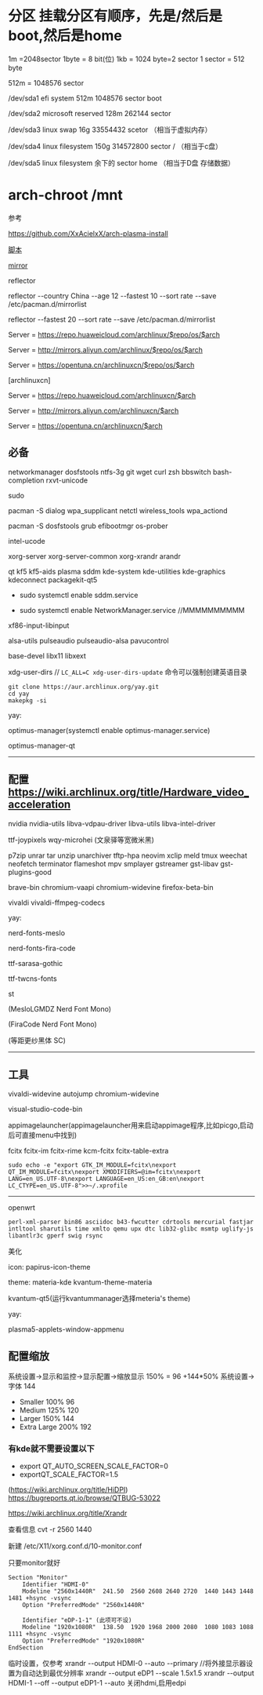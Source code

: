 # 分区 挂载分区有顺序，先是/然后是boot,然后是home
1m =2048sector
1byte = 8 bit(位)
1kb = 1024 byte=2 sector
1 sector = 512 byte

512m = 1048576 sector

/dev/sda1 efi system          512m  1048576   sector  boot

/dev/sda2 microsoft reserved  128m  262144    sector  

/dev/sda3 linux swap          16g   33554432  scetor        （相当于虚拟内存）

/dev/sda4 linux filesystem    150g  314572800 sector  /     （相当于c盘）

/dev/sda5 linux filesystem    余下的           sector  home  （相当于D盘 存储数据）

# arch-chroot /mnt

参考

https://github.com/XxAcielxX/arch-plasma-install

[脚本](https://github.com/krushndayshmookh/krushn-arch)

[mirror](https://archlinux.org/mirrorlist/?country=CN&protocol=http&protocol=https&ip_version=4#china)

reflector

reflector --country China --age 12 --fastest 10 --sort rate --save /etc/pacman.d/mirrorlist

reflector --fastest 20 --sort rate --save /etc/pacman.d/mirrorlist

Server = https://repo.huaweicloud.com/archlinux/$repo/os/$arch

Server = http://mirrors.aliyun.com/archlinux/$repo/os/$arch

Server = https://opentuna.cn/archlinuxcn/$repo/os/$arch

[archlinuxcn]

Server = https://repo.huaweicloud.com/archlinuxcn/$arch

Server = http://mirrors.aliyun.com/archlinuxcn/$arch

Server = https://opentuna.cn/archlinuxcn/$arch

## 必备

networkmanager dosfstools ntfs-3g git wget curl zsh bbswitch bash-completion rxvt-unicode

sudo

pacman -S dialog wpa_supplicant netctl wireless_tools wpa_actiond

pacman -S dosfstools grub efibootmgr os-prober

intel-ucode

xorg-server xorg-server-common xorg-xrandr arandr

qt kf5 kf5-aids plasma sddm kde-system kde-utilities kde-graphics kdeconnect packagekit-qt5

- sudo systemctl enable sddm.service 

- sudo systemctl enable NetworkManager.service //MMMMMMMMMM

xf86-input-libinput

alsa-utils pulseaudio pulseaudio-alsa pavucontrol

base-devel libx11 libxext

xdg-user-dirs // `LC_ALL=C xdg-user-dirs-update` 命令可以强制创建英语目录

```
git clone https://aur.archlinux.org/yay.git
cd yay
makepkg -si
```

yay:

optimus-manager(systemctl enable optimus-manager.service)

optimus-manager-qt

------------------------
## 配置 https://wiki.archlinux.org/title/Hardware_video_acceleration 

nvidia nvidia-utils libva-vdpau-driver libva-utils libva-intel-driver

ttf-joypixels wqy-microhei
(<string>文泉驿等宽微米黑</string>)

p7zip unrar tar unzip unarchiver tftp-hpa neovim xclip meld tmux weechat neofetch terminator flameshot mpv smplayer gstreamer gst-libav gst-plugins-good

brave-bin chromium-vaapi chromium-widevine firefox-beta-bin

vivaldi vivaldi-ffmpeg-codecs

yay:

nerd-fonts-meslo 

nerd-fonts-fira-code 

ttf-sarasa-gothic

ttf-twcns-fonts

st

(<string>MesloLGMDZ Nerd Font Mono</string>)

(<string>FiraCode Nerd Font Mono</string>)

(<string>等距更纱黑体 SC</string>)

---

## 工具

vivaldi-widevine autojump chromium-widevine

visual-studio-code-bin

appimagelauncher(appimagelauncher用来启动appimage程序,比如picgo,启动后可直接menu中找到)

fcitx fcitx-im fcitx-rime kcm-fcitx fcitx-table-extra

```
sudo echo -e "export GTK_IM_MODULE=fcitx\nexport QT_IM_MODULE=fcitx\nexport XMODIFIERS=@im=fcitx\nexport LANG=en_US.UTF-8\nexport LANGUAGE=en_US:en_GB:en\nexport LC_CTYPE=en_US.UTF-8">>~/.xprofile
```

---

openwrt

```
perl-xml-parser bin86 asciidoc b43-fwcutter cdrtools mercurial fastjar intltool sharutils time xmlto qemu upx dtc lib32-glibc msmtp uglify-js libantlr3c gperf swig rsync
```

美化

icon: papirus-icon-theme

theme: materia-kde kvantum-theme-materia

kvantum-qt5(运行kvantummanager选择meteria's theme)

yay:

plasma5-applets-window-appmenu

## 配置缩放

系统设置→显示和监控→显示配置→缩放显示 150% = 96 +144*50%
系统设置→字体 144

- Smaller	100%	96
- Medium	125%	120
- Larger	150%	144
- Extra Large	200%	192

### 有kde就不需要设置以下
  - export QT_AUTO_SCREEN_SCALE_FACTOR=0
  - exportQT_SCALE_FACTOR=1.5 

(https://wiki.archlinux.org/title/HiDPI)
https://bugreports.qt.io/browse/QTBUG-53022


https://wiki.archlinux.org/title/Xrandr

查看信息
cvt -r 2560 1440

新建
/etc/X11/xorg.conf.d/10-monitor.conf

只要monitor就好

```
Section "Monitor"
    Identifier "HDMI-0"
    Modeline "2560x1440R"  241.50  2560 2608 2640 2720  1440 1443 1448 1481 +hsync -vsync
    Option "PreferredMode" "2560x1440R"
   
    Identifier "eDP-1-1" (此项可不设)
    Modeline "1920x1080R"  138.50  1920 1968 2000 2080  1080 1083 1088 1111 +hsync -vsync  
    Option "PreferredMode" "1920x1080R"
EndSection

```

临时设置，仅参考
xrandr --output HDMI-0 --auto --primary //将外接显示器设置为自动达到最优分辨率
xrandr --output eDP1 --scale 1.5x1.5
xrandr --output HDMI-1 --off --output eDP1-1 --auto 关闭hdmi,启用edpi

